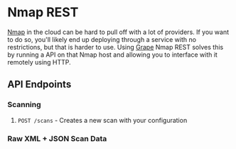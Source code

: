 # Nmap REST
[Nmap](http://nmap.org) in the cloud can be hard to pull off with a lot of providers. If you want to do so, you'll likely end up deploying through a service with no restrictions, but that is harder to use.
Using [Grape](https://github.com/intridea/grape) Nmap REST solves this by running a API on that Nmap host and allowing you to interface with it remotely using HTTP.

## API Endpoints
### Scanning
1. `POST /scans` - Creates a new scan with your configuration

### Raw XML + JSON Scan Data
